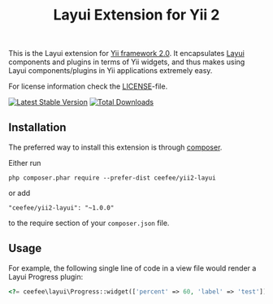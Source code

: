 <p align="center">
    <h1 align="center">Layui Extension for Yii 2</h1>
    <br>
</p>

This is the Layui extension for [Yii framework 2.0](http://www.yiiframework.com). It encapsulates [Layui](https://www.layui.com/) components
and plugins in terms of Yii widgets, and thus makes using Layui components/plugins
in Yii applications extremely easy.

For license information check the [LICENSE](LICENSE.md)-file.

[![Latest Stable Version](https://poser.pugx.org/ceefee/yii2-layui/v/stable.png)](https://packagist.org/packages/ceefee/yii2-layui)
[![Total Downloads](https://poser.pugx.org/ceefee/yii2-layui/downloads.png)](https://packagist.org/packages/ceefee/yii2-layui)


Installation
------------

The preferred way to install this extension is through [composer](http://getcomposer.org/download/).

Either run

```
php composer.phar require --prefer-dist ceefee/yii2-layui
```

or add

```
"ceefee/yii2-layui": "~1.0.0"
```

to the require section of your `composer.json` file.

Usage
----

For example, the following
single line of code in a view file would render a Layui Progress plugin:

```php
<?= ceefee\layui\Progress::widget(['percent' => 60, 'label' => 'test']) ?>
```
